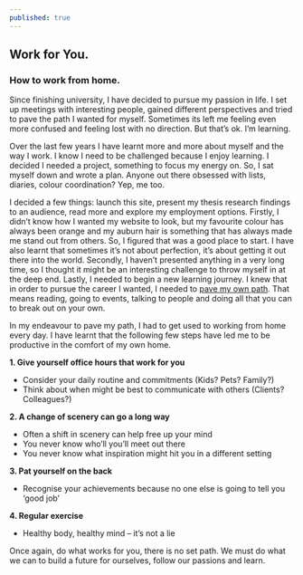 ```yaml
---
published: true
---
```

## Work for You.

### How to work from home.

Since finishing university, I have decided to pursue my passion in life. I set up meetings with interesting people, gained different perspectives and tried to pave the path I wanted for myself. Sometimes its left me feeling even more confused and feeling lost with no direction. But that’s ok. I’m learning. 

Over the last few years I have learnt more and more about myself and the way I work. I know I need to be challenged because I enjoy learning. I decided I needed a project, something to focus my energy on. So, I sat myself down and wrote a plan. Anyone out there obsessed with lists, diaries, colour coordination? Yep, me too. 

I decided a few things: launch this site, present my thesis research findings to an audience, read more and explore my employment options. Firstly, I didn’t know how I wanted my website to look, but my favourite colour has always been orange and my auburn hair is something that has always made me stand out from others. So, I figured that was a good place to start. I have also learnt that sometimes it’s not about perfection, it’s about getting it out there into the world. Secondly, I haven’t presented anything in a very long time, so I thought it might be an interesting challenge to throw myself in at the deep end. Lastly, I needed to begin a new learning journey. I knew that in order to pursue the career I wanted, I needed to [pave my own path](http://catherineritchie.co.uk/2018/06/06/pave-your-own-path.html). That means reading, going to events, talking to people and doing all that you can to break out on your own. 

In my endeavour to pave my path, I had to get used to working from home every day. I have learnt that the following few steps have led me to be productive in the comfort of my own home. 

**1.	Give yourself office hours that work for you**
- Consider your daily routine and commitments (Kids? Pets? Family?)
- Think about when might be best to communicate with others (Clients? Colleagues?)


**2.	A change of scenery can go a long way**
- Often a shift in scenery can help free up your mind 
- You never know who’ll you’ll meet out there
- You never know what inspiration might hit you in a different setting


**3.	Pat yourself on the back**
- Recognise your achievements because no one else is going to tell you ‘good job’


**4.	Regular exercise**
- Healthy body, healthy mind – it’s not a lie


Once again, do what works for you, there is no set path. We must do what we can to build a future for ourselves, follow our passions and learn. 
